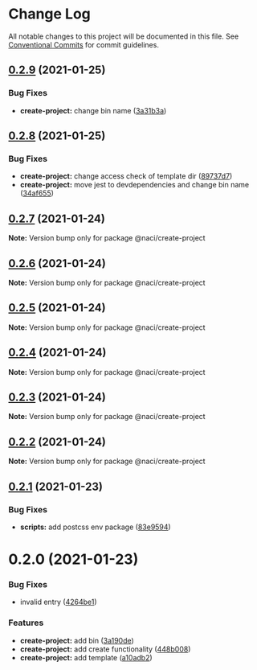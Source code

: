 # Change Log

All notable changes to this project will be documented in this file.
See [Conventional Commits](https://conventionalcommits.org) for commit guidelines.

## [0.2.9](https://github.com/NaciAkce/frontend/compare/@naci/create-project@0.2.8...@naci/create-project@0.2.9) (2021-01-25)

### Bug Fixes

-   **create-project:** change bin name ([3a31b3a](https://github.com/NaciAkce/frontend/commit/3a31b3aa73db2af384c3e2abbc93d6b73db9c99a))

## [0.2.8](https://github.com/NaciAkce/frontend/compare/@naci/create-project@0.2.7...@naci/create-project@0.2.8) (2021-01-25)

### Bug Fixes

-   **create-project:** change access check of template dir ([89737d7](https://github.com/NaciAkce/frontend/commit/89737d7bae064ba375f73f69fd404435a67d6ab1))
-   **create-project:** move jest to devdependencies and change bin name ([34af655](https://github.com/NaciAkce/frontend/commit/34af655103a56188861228c74c81d02bc360c7eb))

## [0.2.7](https://github.com/NaciAkce/frontend/compare/@naci/create-project@0.2.6...@naci/create-project@0.2.7) (2021-01-24)

**Note:** Version bump only for package @naci/create-project

## [0.2.6](https://github.com/NaciAkce/frontend/compare/@naci/create-project@0.2.5...@naci/create-project@0.2.6) (2021-01-24)

**Note:** Version bump only for package @naci/create-project

## [0.2.5](https://github.com/NaciAkce/frontend/compare/@naci/create-project@0.2.4...@naci/create-project@0.2.5) (2021-01-24)

**Note:** Version bump only for package @naci/create-project

## [0.2.4](https://github.com/NaciAkce/frontend/compare/@naci/create-project@0.2.3...@naci/create-project@0.2.4) (2021-01-24)

**Note:** Version bump only for package @naci/create-project

## [0.2.3](https://github.com/NaciAkce/frontend/compare/@naci/create-project@0.2.1...@naci/create-project@0.2.3) (2021-01-24)

**Note:** Version bump only for package @naci/create-project

## [0.2.2](https://github.com/NaciAkce/frontend/compare/@naci/create-project@0.2.1...@naci/create-project@0.2.2) (2021-01-24)

**Note:** Version bump only for package @naci/create-project

## [0.2.1](https://github.com/NaciAkce/frontend/compare/@naci/create-project@0.2.0...@naci/create-project@0.2.1) (2021-01-23)

### Bug Fixes

-   **scripts:** add postcss env package ([83e9594](https://github.com/NaciAkce/frontend/commit/83e95947ccfe34c44754cddf432a233476832729))

# 0.2.0 (2021-01-23)

### Bug Fixes

-   invalid entry ([4264be1](https://github.com/NaciAkce/frontend/commit/4264be101c24fc1607a5e2e075f5fa4002b5c205))

### Features

-   **create-project:** add bin ([3a190de](https://github.com/NaciAkce/frontend/commit/3a190de077b2edfa805a7bc0e15ccca7309a3e32))
-   **create-project:** add create functionality ([448b008](https://github.com/NaciAkce/frontend/commit/448b008804f076630f5c8d9ebacf264a26f50f19))
-   **create-project:** add template ([a10adb2](https://github.com/NaciAkce/frontend/commit/a10adb2145ae27bcc498f8d11ef40e7dbaebb11f))
